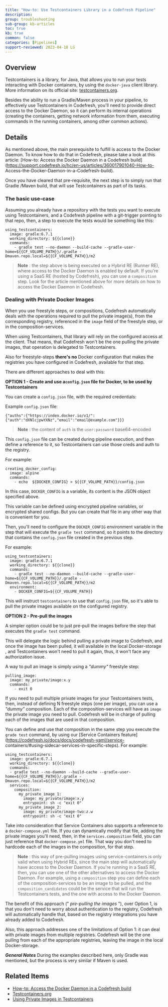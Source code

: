 ```yaml
---
title: "How-to: Use Testcontainers Library in a Codefresh Pipeline"
description: 
group: troubleshooting
sub-group: kb-articles
toc: true
kb: true
common: false
categories: [Pipelines]
support-reviewed: 2023-04-18 LG
---
```


## Overview

Testcontainers is a library, for Java, that allows you to run your tests
interacting with Docker containers, by using the `docker-java` client library.
More information on its official site:
[testcontainers.org](https://www.testcontainers.org/).

Besides the ability to run a Gradle/Maven process in your pipeline, to
effectively use Testcontainers in Codefresh, you'll need to provide direct
access to the Docker Daemon, so it can perform its internal operations
(creating the containers, getting network information from them, executing
commands in the running containers, among other common actions).

## Details

As mentioned above, the main prerequisite to fulfill is access to the Docker
Daemon. To know how to do that in Codefresh, please take a look at this
article: [How-to: Access the Docker Daemon in a Codefresh
build](https://support.codefresh.io/hc/en-us/articles/360017901040-How-to-
Access-the-Docker-Daemon-in-a-Codefresh-build).

Once you have cleared that pre-requisite, the next step is to simply run that
Gradle /Maven build, that will use Testcontainers as part of its tasks.

### The basic use-case

Assuming you already have a repository with the tests you want to execute
using Testcontainers, and a Codefresh pipeline with a git-trigger pointing to
that repo, then, a step to execute the tests would be something like this:

    
    
    using_testcontainers:
      image: gradle:6.7.1
      working_directory: ${{clone}}
      commands:
        - gradle test --no-daemon --build-cache --gradle-user-home=${{CF_VOLUME_PATH}}/.gradle -Dmaven.repo.local=${{CF_VOLUME_PATH}}/m2
    

> **Note** : the step above is being executed on a Hybrid RE (Runner RE),
> where access to the Docker Daemon is enabled by default. If you're using a
> SaaS RE (hosted by Codefresh), you can use a `composition` step. Look for
> the article mentioned above for more details on how to access the Docker
> Daemon in Codefresh.

### Dealing with Private Docker Images

When you use freestyle steps, or compositions, Codefresh automatically deals
with the operations required to pull the private image(s), from the
corresponding registry, referenced in the `image` field of the freestyle step,
or in the composition-services.

When using Testcontainers, that library will rely on the configured access at
the client. That means, that Codefresh won't be the one pulling the private
images, that operation is delegated to Testcontainers.

Also for freestyle-steps **there's no** Docker configuration that makes the
registries you have configured in Codefresh, available for that step.

There are different approaches to deal with this:

**OPTION 1 - Create and use a`config.json` file for Docker, to be used by
Testcontainers**

You can create a `config.json` file, with the required credentials:

Example `config.json` file:

    
    
    {"auths":{"https://index.docker.io/v1/":{"auth":"dXNlcjpwYXNz","email":"email@example.com"}}}
    

> **Note** : the content of `auth` is the `user:password` base64-encoded

This `config.json` file can be created during pipeline execution, and then
define a reference to it, so Testcontainers can use those creds and auth to
the registry.

For example:

    
    
    creating_docker_config:
      image: alpine
      commands:
        - echo  ${DOCKER_CONFIG} > ${{CF_VOLUME_PATH}}/config.json
    

In this case, `DOCKER_CONFIG` is a variable, its content is the JSON object
specified above.

This variable can be defined using encrypted pipeline variables, or encrypted
shared configs. But you can create that file in any other way that is
convenient for you.

Then, you'll need to configure the `DOCKER_CONFIG` environment variable in the
step that will execute the `gradle test` command, so it points to the
directory that contains the `config.json` file created in the previous step.

For example:

    
    
    using_testcontainers:
      image: gradle:6.7.1
      working_directory: ${{clone}}
      commands:
        - gradle test --no-daemon --build-cache --gradle-user-home=${{CF_VOLUME_PATH}}/.gradle -Dmaven.repo.local=${{CF_VOLUME_PATH}}/m2
      environment:
        - DOCKER_CONFIG=${{CF_VOLUME_PATH}}
    

This will instruct `testcontainers` to use that `config.json` file, so it's
able to pull the private images available on the configured registry.

**OPTION 2 - Pre-pull the images**

A simpler option could be to just pre-pull the images before the step that
executes the `gradle test` command.

This will delegate the logic behind pulling a private image to Codefresh, and
once the image has been pulled, it will available in the local Docker-storage
, and Testcontainers won't need to pull it again, thus, it won't face any
authorization issue.

A way to pull an image is simply using a _"dummy"_ freestyle step:

    
    
    pulling_image:
      image: my_private/image:x.y
      commands:
        - exit 0
    

If you need to pull multiple private images for your Testcontainers tests,
then, instead of defining N freestyle steps (one per image), you can use a
_"dummy"_ composition. Each of the composition-services will have as `image`
the private image you need to pull. Codefresh will be in charge of pulling
each of the images that are used in that composition.

You can define and use that composition in the same step you execute the
`grade test` command, by using our [Service Containers
feature](https://codefresh.io/docs/docs/codefresh-yaml/service-
containers/#using-sidecar-services-in-specific-steps). For example:

    
    
    using_testcontainers:
      image: gradle:6.7.1
      working_directory: ${{clone}}
      commands:
      - gradle test --no-daemon --build-cache --gradle-user-home=${{CF_VOLUME_PATH}}/.gradle -Dmaven.repo.local=${{CF_VOLUME_PATH}}/m2
      services:
        composition:
          my_private_image_1:
            image: my_private/image:x.y
            entrypoint: sh -c "exit 0"
          my_private_image_2:
            image: my_private/image-two:z.w
            entrypoint: sh -c "exit 0"
    

Take into consideration that Service Containers also supports a reference to a
`docker-compose.yml` file. If you can dynamically modify that file, adding the
private images you'll need, then, in the `services.composition` field, you can
just reference that `docker-compose.yml` file. That way you don't need to
hardcode each of the images in the composition, for that step.

> **Note** : this way of pre-pulling images using service-containers is only
> valid when using Hybrid REs, since the main step will automatically have
> access to the Docker Daemon. If you're running in a SaaS RE, then, you can
> use one of the other alternatives to access the Docker Daemon. For example,
> using a `composition` step you can define each of the composition-services
> to be an image to be pulled, and the `composition_candidates` could be the
> service that will run the Testcontainers tests, and the one with access to
> the Docker Daemon.

The benefit of this approach (" _pre-pulling the images_ "), over Option 1, is
that you don't need to worry about authentication to the registry, Codefresh
will automatically handle that, based on the registry integrations you have
already added to Codefresh.

Also, this approach addresses one of the limitations of Option 1: it can deal
with private images from multiple registries. Codefresh will be the one
pulling from each of the appropriate registries, leaving the image in the
local Docker-storage.

**_General Notes_** During the examples described here, only Gradle was
mentioned, but the process is very similar if Maven is used.

## Related Items

  * [How-to: Access the Docker Daemon in a Codefresh build](https://support.codefresh.io/hc/en-us/articles/360017901040-How-to-Access-the-Docker-Daemon-in-a-Codefresh-build)
  * [Testcontainers.org](https://www.testcontainers.org/)
  * [Using Private Images in Testcontainers](https://www.testcontainers.org/modules/docker_compose/#using-private-repositories-in-docker-compose)

